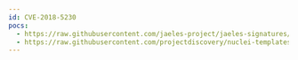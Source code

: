 ```yaml
---
id: CVE-2018-5230
pocs:
  - https://raw.githubusercontent.com/jaeles-project/jaeles-signatures/master/cves/atlassian-confluence-xss-cve-2018-5230.yaml
  - https://raw.githubusercontent.com/projectdiscovery/nuclei-templates/master/cves/CVE-2018-5230.yaml
---
```

